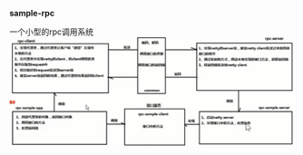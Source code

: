 __sample-rpc__

一个小型的rpc调用系统
![Image text](https://github.com/FlyingPigHasDream/sample-rpc/blob/master/src/main/resources/img/1527941219(1).png)
